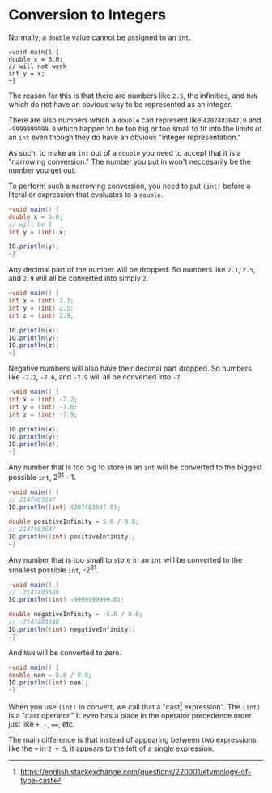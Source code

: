 # Conversion to Integers

Normally, a `double` value cannot be assigned to an `int`.

```java,does_not_compile
~void main() {
double x = 5.0;
// will not work
int y = x;
~}
```

The reason for this is that there are numbers like `2.5`, the infinities, and `NaN` which do not have an
obvious way to be represented as an integer.

There are also numbers which a `double` can represent like `4207483647.0` and `-9999999999.0`
which happen to be too big or too small to fit into the limits of an `int` even though they
do have an obvious "integer representation."

As such, to make an `int` out of a `double` you need to accept that it is a "narrowing conversion."
The number you put in won't neccesarily be the number you get out.

To perform such a narrowing conversion, you need to put `(int)` before a literal or expression that
evaluates to a `double`.

```java
~void main() {
double x = 5.0;
// will be 5
int y = (int) x;

IO.println(y);
~}
```

Any decimal part of the number will be dropped. So numbers like `2.1`, `2.5`, and `2.9` will all be converted into
simply `2`.

```java
~void main() {
int x = (int) 2.1;
int y = (int) 2.5;
int z = (int) 2.9;

IO.println(x);
IO.println(y);
IO.println(z);
~}
```

Negative numbers will also have their decimal part dropped. So numbers like `-7.2`, `-7.6`, and `-7.9` will 
all be converted into `-7`.

```java
~void main() {
int x = (int) -7.2;
int y = (int) -7.6;
int z = (int) -7.9;

IO.println(x);
IO.println(y);
IO.println(z);
~}
```

Any number that is too big to store in an `int` will be converted to the biggest possible `int`, 2<sup>31</sup> - 1.

```java
~void main() {
// 2147483647
IO.println((int) 4207483647.0);

double positiveInfinity = 5.0 / 0.0;
// 2147483647
IO.println((int) positiveInfinity);
~}
```

Any number that is too small to store in an `int` will be converted to the smallest possible `int`, -2<sup>31</sup>.

```java
~void main() {
// -2147483648
IO.println((int) -9999999999.0);

double negativeInfinity = -5.0 / 0.0;
// -2147483648
IO.println((int) negativeInfinity);
~}
```

And `NaN` will be converted to zero.

```java
~void main() {
double nan = 0.0 / 0.0;
IO.println((int) nan);
~}
```

When you use `(int)` to convert, we call that a "cast[^cast] expression". The `(int)` is a "cast operator." It even has
a place in the operator precedence order just like `+`, `-`, `==`, etc.

The main difference is that instead of appearing between two expressions like the `+` in `2 + 5`, it appears to the left of a single expression.

[^cast]: https://english.stackexchange.com/questions/220001/etymology-of-type-cast
